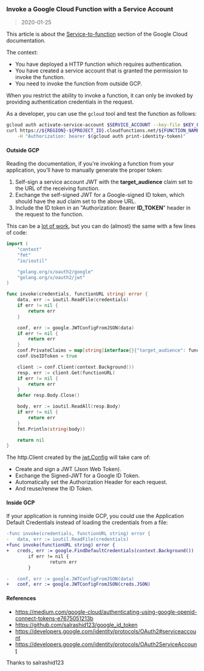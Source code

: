 ### Invoke a Google Cloud Function with a Service Account

> 2020-01-25

This article is about the [Service-to-function](https://cloud.google.com/functions/docs/securing/authenticating#service-to-function) section of the Google Cloud documentation.

The context:

- You have deployed a HTTP function which requires authentication.
- You have created a service account that is granted the permission to invoke the function.
- You need to invoke the function from outside GCP.

When you restrict the ability to invoke a function, it can only be invoked by providing authentication credentials in the request.

As a developer, you can use the `gcloud` tool and test the function as follows:

```sh
gcloud auth activate-service-account $SERVICE_ACCOUNT --key-file $KEY_FILE
curl https://${REGION}-${PROJECT_ID}.cloudfunctions.net/${FUNCTION_NAME} \
	-H "Authorization: bearer $(gcloud auth print-identity-token)"
```

#### Outside GCP

Reading the documentation, if you're invoking a function from your application, you'll have to manually generate the proper token:

1. Self-sign a service account JWT with the **target_audience** claim set to the URL of the receiving function.
1. Exchange the self-signed JWT for a Google-signed ID token, which should have the aud claim set to the above URL.
1. Include the ID token in an "Authorization: Bearer **ID_TOKEN**" header in the request to the function.

This can be a [lot of work](https://github.com/salrashid123/google_id_token/blob/master/golang/GoogleIDToken.go), but you can do (almost) the same with a few lines of code:

```go
import (
	"context"
	"fmt"
	"io/ioutil"

	"golang.org/x/oauth2/google"
	"golang.org/x/oauth2/jwt"
)

func invoke(credentials, functionURL string) error {
	data, err := ioutil.ReadFile(credentials)
	if err != nil {
		return err
	}

	conf, err := google.JWTConfigFromJSON(data)
	if err != nil {
		return err
	}
	conf.PrivateClaims = map[string]interface{}{"target_audience": functionURL}
	conf.UseIDToken = true

	client := conf.Client(context.Background())
	resp, err := client.Get(functionURL)
	if err != nil {
		return err
	}
	defer resp.Body.Close()

	body, err := ioutil.ReadAll(resp.Body)
	if err != nil {
		return err
	}
	fmt.Println(string(body))

	return nil
}
```

The http.Client created by the [jwt.Config](https://pkg.go.dev/golang.org/x/oauth2/jwt) will take care of:

- Create and sign a JWT (Json Web Token).
- Exchange the Signed-JWT for a Google ID Token.
- Automatically set the Authorization Header for each request.
- And reuse/renew the ID Token.

#### Inside GCP

If your application is running inside GCP, you could use the Application Default Credentials instead of loading the credentials from a file:

```diff
-func invoke(credentials, functionURL string) error {
-   data, err := ioutil.ReadFile(credentials)
+func invoke(functionURL string) error {
+   creds, err := google.FindDefaultCredentials(context.Background())
        if err != nil {
                return err
        }

-   conf, err := google.JWTConfigFromJSON(data)
+   conf, err := google.JWTConfigFromJSON(creds.JSON)
```

#### References

- <https://medium.com/google-cloud/authenticating-using-google-openid-connect-tokens-e7675051213b>
- <https://github.com/salrashid123/google_id_token>
- <https://developers.google.com/identity/protocols/OAuth2#serviceaccount>
- <https://developers.google.com/identity/protocols/OAuth2ServiceAccount>

Thanks to salrashid123


